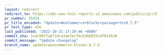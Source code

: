 ```yaml
---
layout: redirect
redirect_to: https://a8c-woo-test-reports.s3.amazonaws.com/public/pr/35424/e2e/index.html
pr_number: 35424
pr_title_encoded: "Update+WooCommerce+blocks+package+to+8.7.5"
pr_test_type: e2e
last_published: "2022-10-31 17:29:46 +0000"
commit_sha: 1cdc99f7a6f1dca3ae7ecfbc8366035cdf014520
commit_message: "Update changelog"
branch_name: update/woocommerce-blocks-8.7.5
---
```

